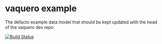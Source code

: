 # vaquero example
The defacto example data model that should be kept updated with the head of the vaquero dev repo

[![Build Status](https://drone.projectshipped.io/api/badges/CiscoCloud/vaquero-examples/status.svg)](https://drone.projectshipped.io/CiscoCloud/vaquero-docs)

